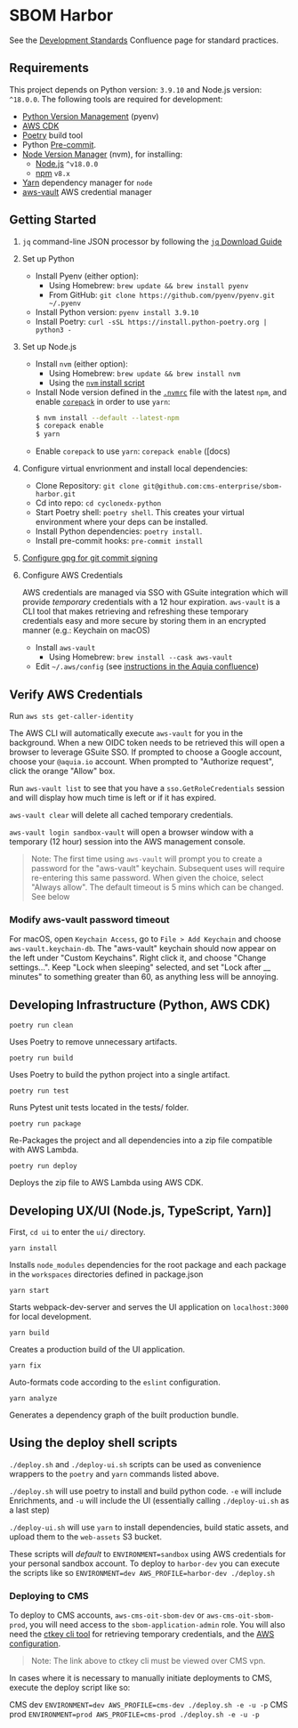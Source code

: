 # SBOM Harbor

See the [Development Standards](https://aquia.atlassian.net/wiki/spaces/SBOM/pages/698908677/Development+Standards) Confluence page for standard practices.

## Requirements

This project depends on Python version: `3.9.10` and Node.js version: `^18.0.0`. The following tools are required for development:

- [Python Version Management](https://github.com/pyenv/pyenv) (pyenv)
- [AWS CDK](https://docs.aws.amazon.com/cdk/v2/guide/getting_started.html#getting_started_install)
- [Poetry](https://python-poetry.org/docs/) build tool
- Python [Pre-commit](https://pre-commit.com/).
- [Node Version Manager](https://github.com/nvm-sh/nvm) (nvm), for installing:
    - [Node.js](https://nodejs.org/en/) `^v18.0.0`
    - [npm](https://github.com/npm/cli) `v8.x`
- [Yarn](https://classic.yarnpkg.com/lang/en/docs/install) dependency manager for `node`
- [aws-vault](https://github.com/99designs/aws-vault) AWS credential manager

## Getting Started

1. `jq` command-line JSON processor by following the [`jq` Download Guide](https://stedolan.github.io/jq/download/)

2. Set up Python
    - Install Pyenv (either option):
        - Using Homebrew: `brew update && brew install pyenv`
        - From GitHub: `git clone https://github.com/pyenv/pyenv.git ~/.pyenv`
    - Install Python version: `pyenv install 3.9.10`
    - Install Poetry: `curl -sSL https://install.python-poetry.org | python3 -`

3. Set up Node.js
    - Install `nvm` (either option):
        - Using Homebrew: `brew update && brew install nvm`
        - Using the [`nvm` install script](https://github.com/nvm-sh/nvm#install--update-script)
    - Install Node version defined in the [`.nvmrc`](https://github.com/cms-enterprise/sbom-harbor/blob/main/.nvmrc) file with the latest `npm`, and enable [`corepack`](https://yarnpkg.com/getting-started/install#install-corepack) in order to use `yarn`:
        ```sh
        $ nvm install --default --latest-npm
        $ corepack enable
        $ yarn
        ```
    - Enable `corepack` to use `yarn`:
        `corepack enable` ([docs)

4. Configure virtual envrionment and install local dependencies:
    - Clone Repository: `git clone git@github.com:cms-enterprise/sbom-harbor.git`
    - Cd into repo: `cd cyclonedx-python`
    - Start Poetry shell: `poetry shell`. This creates your virtual environment where your deps can be installed.
    - Install Python dependencies: `poetry install`.
    - Install pre-commit hooks: `pre-commit install`
    
5. [Configure gpg for git commit signing](https://docs.github.com/en/authentication/managing-commit-signature-verification)
    

6. Configure AWS Credentials
    
    AWS credentials are managed via SSO with GSuite integration which will provide _temporary_ credentials with a 12 hour expiration. `aws-vault` is a CLI tool that makes retrieving and refreshing these temporary credentials easy and more secure by storing them in an encrypted manner (e.g.: Keychain on macOS)
    - Install `aws-vault`
        - Using Homebrew: `brew install --cask aws-vault`
    - Edit `~/.aws/config` (see [instructions in the Aquia confluence](https://aquia.atlassian.net/wiki/spaces/SBOM/pages/772276225/AWS+Config+and+Usage))

## Verify AWS Credentials

Run `aws sts get-caller-identity`

The AWS CLI will automatically execute `aws-vault` for you in the background. When a new OIDC token needs to be retrieved this will open a browser to leverage GSuite SSO. If prompted to choose a Google account, choose your `@aquia.io` account. When prompted to "Authorize request", click the orange "Allow" box.

Run `aws-vault list` to see that you have a `sso.GetRoleCredentials` session and will display how much time is left or if it has expired.

`aws-vault clear` will delete all cached temporary credentials.

`aws-vault login sandbox-vault` will open a browser window with a temporary (12 hour) session into the AWS management console.

>Note: The first time using `aws-vault` will prompt you to create a password for the "aws-vault" keychain. Subsequent uses will require re-entering this same password. When given the choice, select "Always allow". The default timeout is 5 mins which can be changed. See below

### Modify aws-vault password timeout
For macOS, open `Keychain Access`, go to `File > Add Keychain` and choose `aws-vault.keychain-db`. The "aws-vault" keychain should now appear on the left under "Custom Keychains". Right click it, and choose "Change settings...". Keep "Lock when sleeping" selected, and set "Lock after __ minutes" to something greater than 60, as anything less will be annoying.

## Developing Infrastructure (Python, AWS CDK)

`poetry run clean`

Uses Poetry to remove unnecessary artifacts.

`poetry run build`

Uses Poetry to build the python project into a single artifact.

`poetry run test`

Runs Pytest unit tests located in the tests/ folder.

`poetry run package`

Re-Packages the project and all dependencies into a zip file compatible with AWS Lambda.

`poetry run deploy`

Deploys the zip file to AWS Lambda using AWS CDK.


## Developing UX/UI (Node.js, TypeScript, Yarn)]

First, `cd ui` to enter the `ui/` directory.

`yarn install`

Installs `node_modules` dependencies for the root package and each package in the `workspaces` directories defined in package.json

`yarn start`

Starts webpack-dev-server and serves the UI application on `localhost:3000` for local development.

`yarn build`

Creates a production build of the UI application.

`yarn fix`

Auto-formats code according to the `eslint` configuration.

`yarn analyze`

Generates a dependency graph of the built production bundle.

## Using the deploy shell scripts

`./deploy.sh` and `./deploy-ui.sh` scripts can be used as convenience wrappers to the `poetry` and `yarn` commands listed above.

`./deploy.sh` will use poetry to install and build python code. `-e` will include Enrichments, and `-u` will include the UI (essentially calling `./deploy-ui.sh` as a last step)

`./deploy-ui.sh` will use `yarn` to install dependencies, build static assets, and upload them to the `web-assets` S3 bucket.

These scripts will _default_ to `ENVIRONMENT=sandbox` using AWS credentials for your personal sandbox account. To deploy to `harbor-dev` you can execute the scripts like so `ENVIRONMENT=dev AWS_PROFILE=harbor-dev ./deploy.sh`

### Deploying to CMS

To deploy to CMS accounts, `aws-cms-oit-sbom-dev` or `aws-cms-oit-sbom-prod`, you will need access to the `sbom-application-admin` role. You will also need the [ctkey cli tool](https://cloud.cms.gov/getting-started-access-key-cli-tool) for retrieving temporary credentials, and the [AWS configuration](https://aquia.atlassian.net/wiki/spaces/SBOM/pages/772276225/AWS+Config+and+Usage).

>Note: The link above to ctkey cli must be viewed over CMS vpn.

In cases where it is necessary to manually initiate deployments to CMS, execute the deploy script like so:

CMS dev `ENVIRONMENT=dev AWS_PROFILE=cms-dev ./deploy.sh -e -u -p`
CMS prod `ENVIRONMENT=prod AWS_PROFILE=cms-prod ./deploy.sh -e -u -p`
